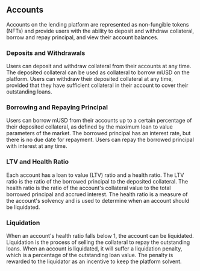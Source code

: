 ## Accounts

Accounts on the lending platform are represented as non-fungible tokens (NFTs) and provide users with the ability to deposit and withdraw collateral, borrow and repay principal, and view their account balances.

### Deposits and Withdrawals

Users can deposit and withdraw collateral from their accounts at any time. The deposited collateral can be used as collateral to borrow mUSD on the platform. Users can withdraw their deposited collateral at any time, provided that they have sufficient collateral in their account to cover their outstanding loans.

### Borrowing and Repaying Principal

Users can borrow mUSD from their accounts up to a certain percentage of their deposited collateral, as defined by the maximum loan to value parameters of the market. The borrowed principal has an interest rate, but there is no due date for repayment. Users can repay the borrowed principal with interest at any time.

### LTV and Health Ratio

Each account has a loan to value (LTV) ratio and a health ratio. The LTV ratio is the ratio of the borrowed principal to the deposited collateral. The health ratio is the ratio of the account's collateral value to the total borrowed principal and accrued interest. The health ratio is a measure of the account's solvency and is used to determine when an account should be liquidated.

### Liquidation

When an account's health ratio falls below 1, the account can be liquidated. Liquidation is the process of selling the collateral to repay the outstanding loans. When an account is liquidated, it will suffer a liquidation penalty, which is a percentage of the outstanding loan value. The penalty is rewarded to the liquidator as an incentive to keep the platform solvent.